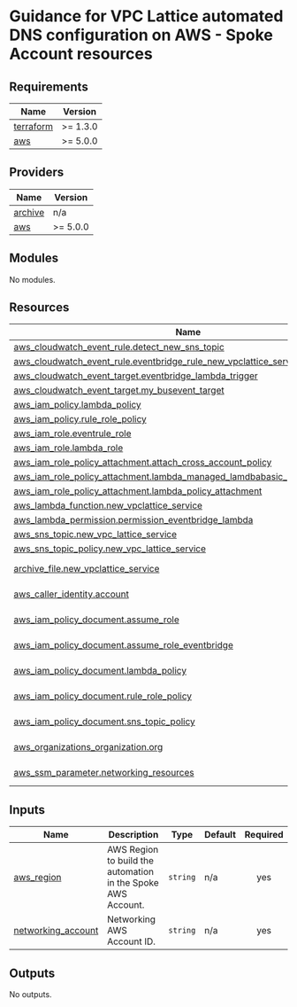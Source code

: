 <!-- BEGIN_TF_DOCS -->
# Guidance for VPC Lattice automated DNS configuration on AWS - Spoke Account resources

## Requirements

| Name | Version |
|------|---------|
| <a name="requirement_terraform"></a> [terraform](#requirement\_terraform) | >= 1.3.0 |
| <a name="requirement_aws"></a> [aws](#requirement\_aws) | >= 5.0.0 |

## Providers

| Name | Version |
|------|---------|
| <a name="provider_archive"></a> [archive](#provider\_archive) | n/a |
| <a name="provider_aws"></a> [aws](#provider\_aws) | >= 5.0.0 |

## Modules

No modules.

## Resources

| Name | Type |
|------|------|
| [aws_cloudwatch_event_rule.detect_new_sns_topic](https://registry.terraform.io/providers/hashicorp/aws/latest/docs/resources/cloudwatch_event_rule) | resource |
| [aws_cloudwatch_event_rule.eventbridge_rule_new_vpclattice_service](https://registry.terraform.io/providers/hashicorp/aws/latest/docs/resources/cloudwatch_event_rule) | resource |
| [aws_cloudwatch_event_target.eventbridge_lambda_trigger](https://registry.terraform.io/providers/hashicorp/aws/latest/docs/resources/cloudwatch_event_target) | resource |
| [aws_cloudwatch_event_target.my_busevent_target](https://registry.terraform.io/providers/hashicorp/aws/latest/docs/resources/cloudwatch_event_target) | resource |
| [aws_iam_policy.lambda_policy](https://registry.terraform.io/providers/hashicorp/aws/latest/docs/resources/iam_policy) | resource |
| [aws_iam_policy.rule_role_policy](https://registry.terraform.io/providers/hashicorp/aws/latest/docs/resources/iam_policy) | resource |
| [aws_iam_role.eventrule_role](https://registry.terraform.io/providers/hashicorp/aws/latest/docs/resources/iam_role) | resource |
| [aws_iam_role.lambda_role](https://registry.terraform.io/providers/hashicorp/aws/latest/docs/resources/iam_role) | resource |
| [aws_iam_role_policy_attachment.attach_cross_account_policy](https://registry.terraform.io/providers/hashicorp/aws/latest/docs/resources/iam_role_policy_attachment) | resource |
| [aws_iam_role_policy_attachment.lambda_managed_lamdbabasic_policy_attachment](https://registry.terraform.io/providers/hashicorp/aws/latest/docs/resources/iam_role_policy_attachment) | resource |
| [aws_iam_role_policy_attachment.lambda_policy_attachment](https://registry.terraform.io/providers/hashicorp/aws/latest/docs/resources/iam_role_policy_attachment) | resource |
| [aws_lambda_function.new_vpclattice_service](https://registry.terraform.io/providers/hashicorp/aws/latest/docs/resources/lambda_function) | resource |
| [aws_lambda_permission.permission_eventbridge_lambda](https://registry.terraform.io/providers/hashicorp/aws/latest/docs/resources/lambda_permission) | resource |
| [aws_sns_topic.new_vpc_lattice_service](https://registry.terraform.io/providers/hashicorp/aws/latest/docs/resources/sns_topic) | resource |
| [aws_sns_topic_policy.new_vpc_lattice_service](https://registry.terraform.io/providers/hashicorp/aws/latest/docs/resources/sns_topic_policy) | resource |
| [archive_file.new_vpclattice_service](https://registry.terraform.io/providers/hashicorp/archive/latest/docs/data-sources/file) | data source |
| [aws_caller_identity.account](https://registry.terraform.io/providers/hashicorp/aws/latest/docs/data-sources/caller_identity) | data source |
| [aws_iam_policy_document.assume_role](https://registry.terraform.io/providers/hashicorp/aws/latest/docs/data-sources/iam_policy_document) | data source |
| [aws_iam_policy_document.assume_role_eventbridge](https://registry.terraform.io/providers/hashicorp/aws/latest/docs/data-sources/iam_policy_document) | data source |
| [aws_iam_policy_document.lambda_policy](https://registry.terraform.io/providers/hashicorp/aws/latest/docs/data-sources/iam_policy_document) | data source |
| [aws_iam_policy_document.rule_role_policy](https://registry.terraform.io/providers/hashicorp/aws/latest/docs/data-sources/iam_policy_document) | data source |
| [aws_iam_policy_document.sns_topic_policy](https://registry.terraform.io/providers/hashicorp/aws/latest/docs/data-sources/iam_policy_document) | data source |
| [aws_organizations_organization.org](https://registry.terraform.io/providers/hashicorp/aws/latest/docs/data-sources/organizations_organization) | data source |
| [aws_ssm_parameter.networking_resources](https://registry.terraform.io/providers/hashicorp/aws/latest/docs/data-sources/ssm_parameter) | data source |

## Inputs

| Name | Description | Type | Default | Required |
|------|-------------|------|---------|:--------:|
| <a name="input_aws_region"></a> [aws\_region](#input\_aws\_region) | AWS Region to build the automation in the Spoke AWS Account. | `string` | n/a | yes |
| <a name="input_networking_account"></a> [networking\_account](#input\_networking\_account) | Networking AWS Account ID. | `string` | n/a | yes |

## Outputs

No outputs.
<!-- END_TF_DOCS -->